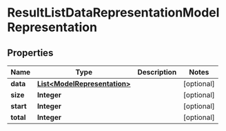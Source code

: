 # ResultListDataRepresentationModelRepresentation

## Properties
Name | Type | Description | Notes
------------ | ------------- | ------------- | -------------
**data** | [**List&lt;ModelRepresentation&gt;**](ModelRepresentation.md) |  |  [optional]
**size** | **Integer** |  |  [optional]
**start** | **Integer** |  |  [optional]
**total** | **Integer** |  |  [optional]
